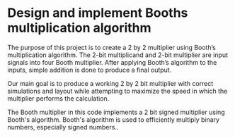 # Design and implement Booths multiplication algorithm

The purpose of this project is to create a 2 by 2 
multiplier using Booth’s multiplication algorithm. 
The 2-bit multiplicand and 2-bit multiplier are 
input signals into four Booth multiplier. After 
applying Booth’s algorithm to the inputs, simple 
addition is done to produce a final output. 

Our main goal is to produce a working 2 by 2 bit 
multiplier with correct simulations and layout 
while attempting to maximize the speed in which 
the multiplier performs the calculation. 

The Booth multiplier in this code implements a 2
bit signed multiplier using Booth's algorithm. 
Booth's algorithm is used to efficiently multiply 
binary numbers, especially signed numbers.. 
